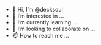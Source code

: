 - 👋 Hi, I’m @decksoul
- 👀 I’m interested in ...
- 🌱 I’m currently learning ...
- 💞️ I’m looking to collaborate on ...
- 📫 How to reach me ...

<!---
decksoul/decksoul is a ✨ special ✨ repository because its `README.md` (this file) appears on your GitHub profile.
You can click the Preview link to take a look at your changes.
--->
